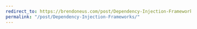```yaml
---
redirect_to: https://brendoneus.com/post/Dependency-Injection-Frameworks/
permalink: "/post/Dependency-Injection-Frameworks/"
---
```

